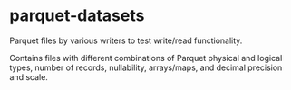 # parquet-datasets
Parquet files by various writers to test write/read functionality.

Contains files with different combinations of Parquet physical and logical types, number of records,
nullability, arrays/maps, and decimal precision and scale.
